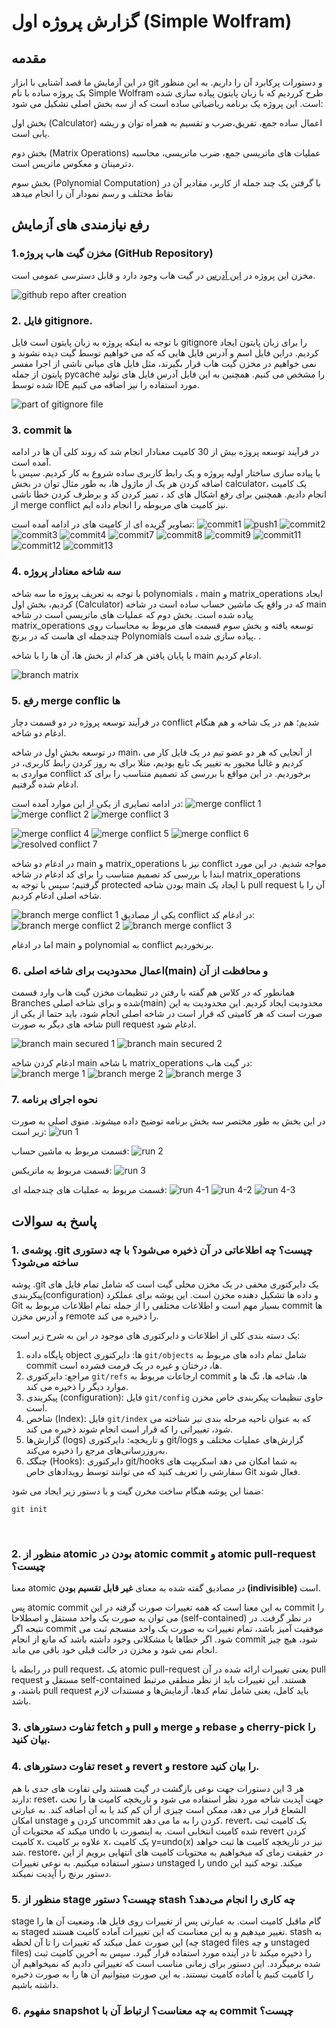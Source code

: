 # گزارش پروژه اول (Simple Wolfram)
## مقدمه  
در این آزمایش ما قصد آشنایی با ابزار git 
و دستورات پرکابرد آن را داریم. به این منظور یک پروژه ساده با نام Simple Wolfram طرح کرردیم که با زبان پایتون پیاده سازی شده است. 
این پروژه یک برنامه ریاضیاتی ساده است که از سه بخش اصلی تشکیل می شود:

بخش اول (Calculator)
 اعمال ساده جمع، تفریق،ضرب و تقسیم به همراه توان و ریشه یابی است. 

بخش دوم (Matrix Operations)
عملیات های ماتریسی جمع، ضرب ماتریسی، محاسبه دترمینان و معکوس ماتریس است.

بخش سوم (Polynomial Computation)
با  گرفتن یک چند جمله از کاربر، مقادیر آن در نقاط مختلف و رسم نمودار آن را انجام میدهد

## رفع نیازمندی های آزمایش

### 1.مخزن گیت هاب پروژه (GitHub Repository)
مخزن این پروژه در 
[این آدرس](https://github.com/MoNam97/Simple-Wolfram)
در گیت هاب وجود دارد و قابل دسترسی عمومی است.

![github repo after creation](./Screenshots/project-init.PNG)

### 2. فایل gitignore.

با توجه به اینکه پروژه به زبان پایتون است فایل gitignore را برای زبان پایتون ایجاد کردیم. دراین فایل اسم و آدرس فایل هایی که که می خواهیم توسط گیت دیده نشوند و
 نمی خواهیم در مخزن گیت هاب قرار بگیرند، مثل فایل های میانی ناشی از اجرا مفسر پایتون از جمله pycache را مشخص می کنیم.
همچنین به این فایل آدرس فایل های تولید شده توسط IDE مورد استفاده را نیز اضافه می کنیم.

![part of gitignore file](./Screenshots/gitignore.PNG)

### 3. commit ها

در فرآیند توسعه پروژه بیش از 30 کامیت معنادار انجام شد که روند کلی آن ها در ادامه آمده است. <br>
با پیاده سازی ساختار اولیه پروژه و یک رابط کاربری ساده شروع به کار کردیم. سپس با اضافه کردن هر یک از ماژول ها، به طور مثال توان در بخش calculator، یک کامیت انجام دادیم.
همچنین برای رفع اشکال های کد ، تمیز کردن کد و برطرف کردن خطا ناشی از merge conflict نیز کامیت های مربوطه را انجام داده ایم.

تصاویر گزیده ای از کامیت های در ادامه آمده است:
![commit1](./Screenshots/hamid-3.PNG)
![push1](./Screenshots/hamid-4.PNG)
![commit2](./Screenshots/commit2.PNG)
![commit3](./Screenshots/commit3.PNG)
![commit4](./Screenshots/commit4.PNG)
![commit7](./Screenshots/commit7.PNG)
![commit8](./Screenshots/commit8.PNG)
![commit9](./Screenshots/commit9.PNG)
![commit11](./Screenshots/commit11.PNG)
![commit12](./Screenshots/commit12.PNG)
![commit13](./Screenshots/commit13.PNG)

### 4. سه شاخه معنادار پروژه

با توجه به تعریف پروژه ما سه شاخه polynomials ، main
 و matrix_operations ایجاد کردیم، بخش اول (Calculator) که
 در واقع یک ماشین حساب ساده است در شاخه main پیاده شده است.
    بخش دوم که عملیات های ماتریسی است در شاخه matrix_operations توسعه یافته و بخش سوم قسمت های مربوط به محاسبات روی چندجمله ای هاست که در برنچ Polynomials‌ پیاده سازی شده است.
.

 با پایان یافتن هر کدام از بخش ها، آن ها را با شاخه main ادغام کردیم.

 ![branch matrix](./Screenshots/git-branch-matrix.PNG)


### 5. رفع merge conflic ها

در فرآیند توسعه پروژه در دو قسمت دچار conflict شدیم؛
هم در یک شاخه و هم هنگام ادغام دو شاخه.

در توسعه بخش اول در شاخه main، از آنجایی که هر دو عضو تیم در یک فایل کار می کردیم و غالبا مجبور به تغییر یک تابع بودیم، مثلا برای به روز کردن رابط کاربری، در مواردی به conflict برخوردیم. در این مواقع  با بررسی کد تصمیم متناسب را برای کد ادغام شده گرفتیم.

در ادامه تصایری از یکی از این موارد آمده است:
![merge conflict 1](./Screenshots/merge-conflict1.PNG)
![merge conflict 2](./Screenshots/merge-conflict2.PNG)
![merge conflict 3](./Screenshots/merge-conflict3.PNG)

![merge conflict 4](./Screenshots/hamid-8.PNG)
![merge conflict 5](./Screenshots/hamid-9.PNG)
![merge conflict 6](./Screenshots/hamid-10.PNG)
![resolved conflict 7](./Screenshots/hamid-12.PNG)


در ادغام دو شاخه main و matrix_operations نیز با conflict مواجه شدیم. در این مورد ابتدا با بررسی کد تصمیم متناسب را برای کد ادغام در شاخه  matrix_operations گرفتیم؛ سپس با توجه به protected بودن شاخه main
با ایجاد یک pull request آن را با شاخه اصلی ادغام کردیم.

![branch merge conflict 1](./Screenshots/merge-conflict-f1.PNG)
یکی از مصادیق conflict در ادغام کد:
![branch merge conflict 2](./Screenshots/merge-conflict-f2.PNG)
![branch merge conflict 3](./Screenshots/merge-conflict-f3.PNG)

اما در ادغام main و polynomial به conflict برنخوردیم.

### 6. اعمال محدودیت برای شاخه اصلی(main) و محافظت از آن

همانطور که در کلاس هم گفته با رفتن در تنظیمات مخزن گیت هاب وارد قسمت Branches شده و برای شاخه اصلی(main) محدودیت ایجاد کردیم. این محدودیت به این صورت است که هر کامیتی که قرار است در شاخه اصلی انجام شود، باید حتما از یکی از شاخه های دیگر به صورت pull request ادغام شود.

 ![branch main secured 1](./Screenshots/main-branch-secured.PNG)
 ![branch main secured 2](./Screenshots/main-branch-secured1.PNG)

ادغام کردن شاخه main با شاخه matrix_operations در گیت هاب:
![branch merge 1](./Screenshots/merge-req.PNG)
![branch merge 2](./Screenshots/merge-req2.PNG)
![branch merge 3](./Screenshots/merge-req3.PNG)

### 7. نحوه اجرای برنامه
در این بخش به طور مختصر سه بخش برنامه توضیح داده میشوند.
منوی اصلی به صورت زیر است:
![run 1](./Screenshots/run-1.PNG)

قسمت مربوط به ماشین حساب:
![run 2](./Screenshots/run-2.PNG)

قسمت مربوط به ماتریکس:
![run 3](./Screenshots/run-3.PNG)

قسمت مربوط به عملیات های چندجمله ای:
![run 4-1](./Screenshots/run-4.1.PNG)
![run 4-2](./Screenshots/run-4.2.PNG)
![run 4-3](./Screenshots/run-4.3.PNG)


## پاسخ به سوالات

### 1. پوشه‌ی .git چیست؟ چه اطلاعاتی در آن ذخیره می‌شود؟ با چه دستوری ساخته می‌شود؟

پوشه .git یک دایرکتوری مخفی در یک مخزن محلی گیت است که شامل تمام فایل های پیکربندی(configuration) و داده ها تشکیل دهنده مخزن است. این پوشه برای عملکرد Git بسیار مهم است و اطلاعات مختلفی را از جمله
 تمام اطلاعات مربوط به commit ها و آدرس مخزن remote را ذخیره می کند.
 
 یک دسته بندی کلی از اطلاعات و دایرکتوری های موجود در این به شرح زیر 
 است:
 1. پایگاه داده object ها: 
 دایرکتوری ` git/objects ` شامل تمام داده های مربوط به commit ها، درختان و غیره در یک فرمت فشرده است.
 2. مراجع:
  دایرکتوری ` git/refs ` ارجاعات مربوط به commit ها، شاخه ها، تگ ها و موارد دیگر را ذخیره می کند.
 3. پیکربندی (configuration):
 فایل `git/config` حاوی تنظیمات پیکربندی خاص مخزن است.
 4. شاخص (Index):
 فایل `git/index` که به عنوان ناحیه مرحله بندی نیز شناخته می شود، تغییراتی را که قرار است انجام شوند ذخیره می کند.
 5. گزارش‌ها (logs) و تاریخچه:
  دایرکتوری git/logs گزارش‌های عملیات مختلف و به‌روزرسانی‌های مرجع را ذخیره می‌کند.
 6. چنگک (Hooks):
  دایرکتوری git/hooks به شما امکان می دهد اسکریپت های سفارشی را تعریف کنید که می توانند توسط رویدادهای خاص Git فعال شوند.

ضمنا این پوشه هنگام ساخت مخرن گیت و با دستور زیر ایجاد می شود:
```
git init
```
<br>

### 2. منظور از atomic بودن در atomic commit و atomic pull-request چیست؟

معنا atomic در مصادیق گفته شده
به معنای <b>غیر قابل تقسیم بودن (indivisible)</b> است.

پس atomic commit به این معنا است که همه تغییرات صورت گرفته در این commit را می توان به صورت یک واحد مستقل و اصطلاحا (self-contained) در نظر گرفت. در نتیجه اگر commit موفقیت آمیز باشد، تمام تغییرات به صورت یک واحد منسجم ثبت می شود. اگر خطاها یا مشکلاتی وجود داشته باشد که مانع از انجام commit شود، هیچ چیز انجام نمی شود و مخزن در حالت قبلی خود باقی می ماند.

در رابطه با pull request، یک atomic pull-request یعنی
 تغییرات ارائه شده در آن pull request مستقل و self-contained هستند.
این تغییرات باید از نظر منطقی مرتبط باشند، و pull request باید کامل، یعنی شامل تمام کدها، آزمایش‌ها و مستندات لازم باشد.
<br>

### 3. تفاوت دستورهای fetch و pull و merge و rebase و cherry-pick را بیان کنید.

### 4. تفاوت دستورهای reset و revert و restore را بیان کنید.

هر 3 این دستورات جهت نوعی بازگشت در گیت هستند ولی تفاوت های جدی با هم دارند:
reset، جهت آپدیت شاخه مورد نظر استفاده می شود و تاریخچه کامیت ها را تحت الشعاع قرار می دهد، ‌ممکن است چیزی از آن کم کند یا به آن اضافه کند. به عبارتی امکان unstage‌ کردن و uncommit کردن را به ما می دهد.
revert، یک کامیت ثبت میکند که محتویات آن undo شده کامیت انتخابی است. به اینصورت با revert‌ کردن کامیت x، علاوه بر کامیت x، یک کامیت y=undo(x) نیز در تاریخچه کامیت ها ثبت خواهد شد.
restore، در حقیقت زمای که میخواهیم به محتویات کامیت های انتهایی برویم از این دستور استفاده میکنیم. به نوعی تغییرات unstaged‌ را undo میکند. توجه کنید این دستور برنچ را آپدیت نمیکند.

### 5. منظور از stage چیست؟ دستور stash چه کاری را انجام می‌دهد؟

stage گام ماقبل کامیت است. به عبارتی پس از تغییرات روی فایل ها، وضعیت آن ها را به staged تغییر میدهیم و به این معناست که این تغییرات آماده کامیت هستند.
stash به این صورت عمل میکند که تغییرات را تا آن لحظه (چه staged files و چه unstaged files) را ذخیره میکند تا در آینده مورد استفاده قرار گیرد. سپس به آخرین کامیت ثبت شده برمیگردد. این دستور برای زمانی مناسب است که تغییراتی دادیم که نمیخواهیم آن را کامیت کنیم یا آماده کامیت نیستند. به این صورت میتوانیم آن ها را به صورت ذخیره داشته باشیم. 

### 6. مفهوم snapshot به چه معناست؟ ارتباط آن با commit چیست؟